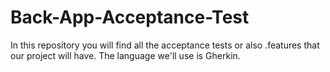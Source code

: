 # Back-App-Acceptance-Test
In this repository you will find all the acceptance tests or also .features that our project will have. The language we'll use is Gherkin.
